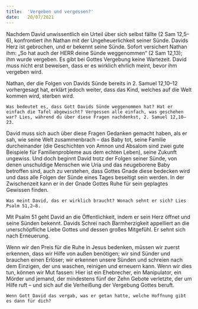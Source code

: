 ```yaml
---
title:  'Vergeben und vergessen?'
date:   20/07/2021
---
```


Nachdem David unwissentlich ein Urteil über sich selbst fällte (2 Sam 12,5–6),
konfrontiert ihn Nathan mit der Ungeheuerlichkeit seiner Sünde. Davids Herz ist gebrochen, und er bekennt seine Sünde. Sofort versichert Nathan ihm: „So hat auch der HERR deine Sünde weggenommen“ (2 Sam 12,13); ihm wurde vergeben. Es gibt bei Gottes Vergebung keine Wartezeit. David muss nicht erst beweisen, dass er es wirklich ehrlich meint, bevor ihm vergeben wird.

Nathan, der die Folgen von Davids Sünde bereits in 2. Samuel 12,10–12 vorhergesagt hat, erklärt jedoch weiter, dass das Kind, welches auf die Welt kommen wird, sterben wird.

`Was bedeutet es, dass Gott Davids Sünde weggenommen hat? Hat er einfach die Tafel abgewischt? Vergessen alle einfach, was geschehen war? Lies, während du über diese Fragen nachdenkst, 2. Samuel 12,10–23.`

David muss sich auch über diese Fragen Gedanken gemacht haben, als er sah, wie seine Welt zusammenbrach – das Baby tot, seine Familie durcheinander (die Geschichten von Amnon und Absalom sind zwei gute Beispiele für Familienprobleme aus dem echten Leben), seine Zukunft ungewiss. Und doch beginnt David trotz der Folgen seiner Sünde, von denen unschuldige Menschen wie Uria und das neugeborene Baby betroffen sind, auch zu verstehen, dass Gottes Gnade diese bedecken wird und dass alle Folgen der Sünde eines Tages beseitigt sein werden. In der Zwischenzeit kann er in der Gnade Gottes Ruhe für sein geplagtes Gewissen finden.

`Was meint David, das er wirklich braucht? Wonach sehnt er sich? Lies Psalm 51,2–8.`

Mit Psalm 51 geht David an die Öffentlichkeit, indem er sein Herz öffnet und seine Sünden bekennt. Davids Schrei nach Barmherzigkeit appelliert an die unerschöpfliche Liebe Gottes und dessen großes Mitgefühl. Er sehnt sich nach Erneuerung.

Wenn wir den Preis für die Ruhe in Jesus bedenken, müssen wir zuerst erkennen, dass wir Hilfe von außen benötigen; wir sind Sünder und brauchen einen Erlöser; wir erkennen unsere Sünden und schreien nach dem Einzigen, der uns waschen, reinigen und erneuern kann. Wenn wir dies tun, können wir Mut fassen: Hier ist ein Ehebrecher, ein Manipulator, ein Mörder und jemand, der mindestens fünf der Zehn Gebote verletzte, der um Hilfe ruft – und sich auf die Verheißung der Vergebung Gottes beruft.

`Wenn Gott David das vergab, was er getan hatte, welche Hoffnung gibt es dann für dich?`
